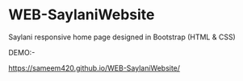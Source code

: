 # WEB-SaylaniWebsite
Saylani responsive home page designed in Bootstrap (HTML &amp; CSS)

DEMO:-

https://sameem420.github.io/WEB-SaylaniWebsite/
